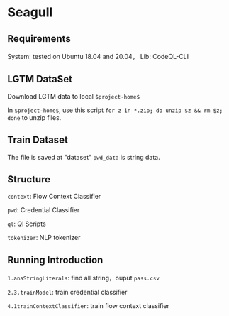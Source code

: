 # Seagull

## Requirements
System: tested on Ubuntu 18.04 and 20.04，
Lib: CodeQL-CLI

## LGTM DataSet
Download LGTM data to local `$project-home$`

In `$project-home$`, use this script `for z in *.zip; do unzip $z && rm $z; done` to unzip files.

## Train Dataset
The file is saved at "dataset"
`pwd_data` is string data.

## Structure
`context`: Flow Context Classifier

`pwd`: Credential Classifier

`ql`: Ql Scripts

`tokenizer`: NLP tokenizer


## Running Introduction

`1.anaStringLiterals`: find all string，ouput `pass.csv`

`2.3.trainModel`: train credential classifier 

`4.1trainContextClassifier`: train flow context classifier 


